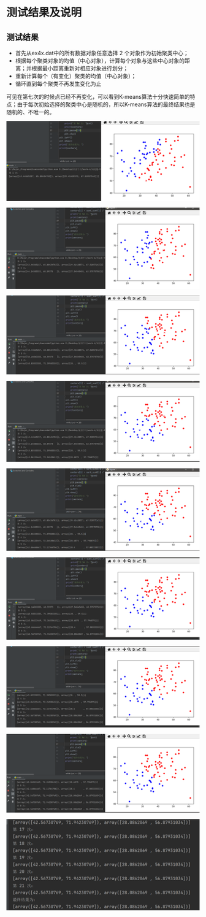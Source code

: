 # 测试结果及说明

## 测试结果

- 首先从ex4x.dat中的所有数据对象任意选择 2 个对象作为初始聚类中心；
- 根据每个聚类对象的均值（中心对象），计算每个对象与这些中心对象的距离；并根据最小距离重新对相应对象进行划分；
- 重新计算每个（有变化）聚类的均值（中心对象）；
-  循环直到每个聚类不再发生变化为止

可见在第七次的时候点已经不再变化，可以看到K-means算法十分快速简单的特点；由于每次初始选择的聚类中心是随机的，所以K-means算法的最终结果也是随机的、不唯一的。

 

![](.\img\image-20211228092812772.png)

![image-20211228092826387](.\img\image-20211228092826387.png)

![image-20211228092839929](.\img\image-20211228092839929.png)

![image-20211228092855614](.\img\image-20211228092855614.png)

![image-20211228092909377](.\img\image-20211228092909377.png)

![image-20211228092926495](.\img\image-20211228092926495.png)

![image-20211228092939913](.\img\image-20211228092939913.png)

![image-20211228092957456](.\img\image-20211228092957456.png)

![image-20211228093639276](.\img\image-20211228093639276.png)